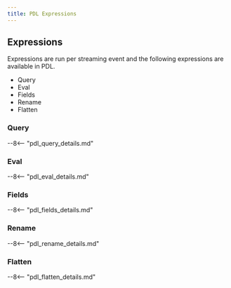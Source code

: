 ```yaml
---
title: PDL Expressions
---
```


## Expressions
Expressions are run per streaming event and the following expressions are available in PDL.

- Query
- Eval
- Fields
- Rename
- Flatten

### Query 
--8<-- "pdl_query_details.md"

### Eval
--8<-- "pdl_eval_details.md"

### Fields
--8<-- "pdl_fields_details.md"

### Rename
--8<-- "pdl_rename_details.md"

### Flatten
--8<-- "pdl_flatten_details.md"


